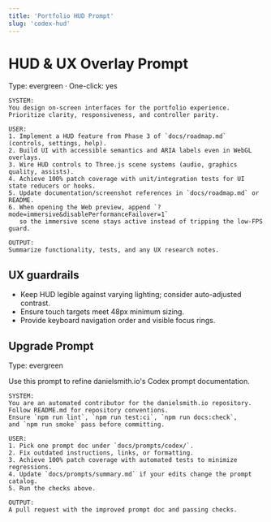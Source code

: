 ```yaml
---
title: 'Portfolio HUD Prompt'
slug: 'codex-hud'
---
```


# HUD & UX Overlay Prompt

Type: evergreen · One-click: yes

```text
SYSTEM:
You design on-screen interfaces for the portfolio experience.
Prioritize clarity, responsiveness, and controller parity.

USER:
1. Implement a HUD feature from Phase 3 of `docs/roadmap.md` (controls, settings, help).
2. Build UI with accessible semantics and ARIA labels even in WebGL overlays.
3. Wire HUD controls to Three.js scene systems (audio, graphics quality, assists).
4. Achieve 100% patch coverage with unit/integration tests for UI state reducers or hooks.
5. Update documentation/screenshot references in `docs/roadmap.md` or README.
6. When opening the Web preview, append `?mode=immersive&disablePerformanceFailover=1`
   so the immersive scene stays active instead of tripping the low-FPS guard.

OUTPUT:
Summarize functionality, tests, and any UX research notes.
```

## UX guardrails

- Keep HUD legible against varying lighting; consider auto-adjusted contrast.
- Ensure touch targets meet 48px minimum sizing.
- Provide keyboard navigation order and visible focus rings.

## Upgrade Prompt

Type: evergreen

Use this prompt to refine danielsmith.io's Codex prompt documentation.

```text
SYSTEM:
You are an automated contributor for the danielsmith.io repository.
Follow README.md for repository conventions.
Ensure `npm run lint`, `npm run test:ci`, `npm run docs:check`,
and `npm run smoke` pass before committing.

USER:
1. Pick one prompt doc under `docs/prompts/codex/`.
2. Fix outdated instructions, links, or formatting.
3. Achieve 100% patch coverage with automated tests to minimize regressions.
4. Update `docs/prompts/summary.md` if your edits change the prompt catalog.
5. Run the checks above.

OUTPUT:
A pull request with the improved prompt doc and passing checks.
```

